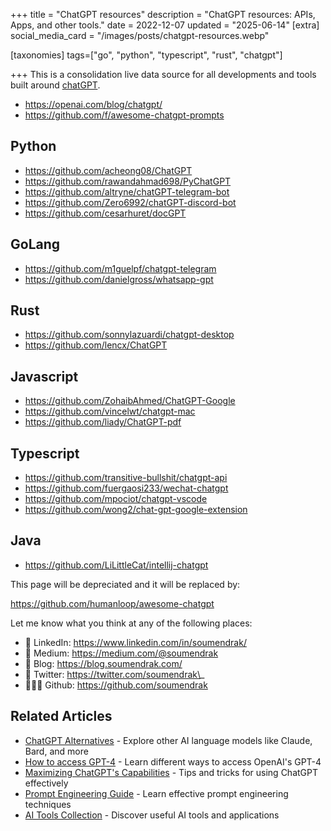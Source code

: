 +++
title = "ChatGPT resources"
description = "ChatGPT resources: APIs, Apps, and other tools."
date = 2022-12-07
updated = "2025-06-14"
[extra]
social_media_card = "/images/posts/chatgpt-resources.webp"

[taxonomies]
tags=["go", "python", "typescript", "rust", "chatgpt"]

+++
This is a consolidation live data source for all developments and tools built around [chatGPT](https://chat.openai.com/chat).

- https://openai.com/blog/chatgpt/
- https://github.com/f/awesome-chatgpt-prompts

## Python

- https://github.com/acheong08/ChatGPT
- https://github.com/rawandahmad698/PyChatGPT
- https://github.com/altryne/chatGPT-telegram-bot
- https://github.com/Zero6992/chatGPT-discord-bot
- https://github.com/cesarhuret/docGPT

## GoLang

- https://github.com/m1guelpf/chatgpt-telegram
- https://github.com/danielgross/whatsapp-gpt

## Rust

- https://github.com/sonnylazuardi/chatgpt-desktop
- https://github.com/lencx/ChatGPT

## Javascript

- https://github.com/ZohaibAhmed/ChatGPT-Google
- https://github.com/vincelwt/chatgpt-mac
- https://github.com/liady/ChatGPT-pdf

## Typescript

- https://github.com/transitive-bullshit/chatgpt-api
- https://github.com/fuergaosi233/wechat-chatgpt
- https://github.com/mpociot/chatgpt-vscode
- https://github.com/wong2/chat-gpt-google-extension

## Java

- https://github.com/LiLittleCat/intellij-chatgpt

This page will be depreciated and it will be replaced by:

https://github.com/humanloop/awesome-chatgpt

Let me know what you think at any of the following places:

- 🔗 LinkedIn: https://www.linkedin.com/in/soumendrak/
- 📝 Medium: https://medium.com/@soumendrak
- 📖 Blog: https://blog.soumendrak.com/
- 🐥 Twitter: https://twitter.com/soumendrak\_
- 🧑🏻‍💻 Github: https://github.com/soumendrak

## Related Articles

- [ChatGPT Alternatives](@/blog/chatgpt-alternatives.md) - Explore other AI language models like Claude, Bard, and more
- [How to access GPT-4](@/blog/how-to-access-gpt-4.md) - Learn different ways to access OpenAI's GPT-4
- [Maximizing ChatGPT's Capabilities](@/blog/use-chat-gpt-as-a-pro.md) - Tips and tricks for using ChatGPT effectively
- [Prompt Engineering Guide](@/blog/prompt-engineering.md) - Learn effective prompt engineering techniques
- [AI Tools Collection](@/blog/ai-tools.md) - Discover useful AI tools and applications
